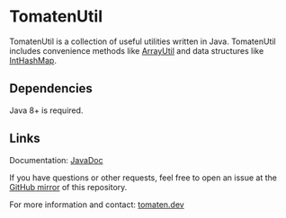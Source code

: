 # TomatenUtil

TomatenUtil is a collection of useful utilities written in Java.
TomatenUtil includes convenience methods like [ArrayUtil](https://docs.tomaten.dev/javadoc/TomatenUtil/de/tomatengames/util/ArrayUtil.html) and data structures like [IntHashMap](https://docs.tomaten.dev/javadoc/TomatenUtil/de/tomatengames/util/map/IntHashMap.html).

## Dependencies

Java 8+ is required.

## Links

Documentation: [JavaDoc](https://docs.tomaten.dev/javadoc/TomatenUtil/)

If you have questions or other requests, feel free to open an issue at the [GitHub mirror](https://github.com/Basic7x7/TomatenUtil) of this repository.

For more information and contact: [tomaten.dev](https://tomaten.dev/)

